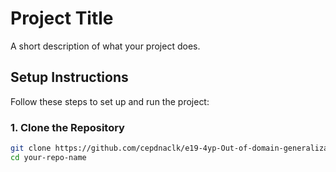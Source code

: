 # Project Title

A short description of what your project does.

## Setup Instructions

Follow these steps to set up and run the project:

### 1. Clone the Repository

```bash
git clone https://github.com/cepdnaclk/e19-4yp-Out-of-domain-generalization-in-Computer-Vision
cd your-repo-name
